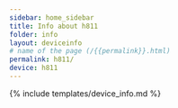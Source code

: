 ```yaml
---
sidebar: home_sidebar
title: Info about h811
folder: info
layout: deviceinfo
# name of the page (/{{permalink}}.html)
permalink: h811/
device: h811
---
```

{% include templates/device_info.md %}

